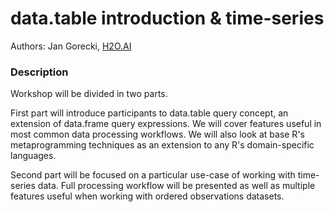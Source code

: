 # data.table introduction & time-series

Authors: Jan Gorecki, [H2O.AI](https://www.h2o.ai/)

### Description

Workshop will be divided in two parts.

First part will introduce participants to data.table query concept, an extension of data.frame query expressions. We will cover features useful in most common data processing workflows. We will also look at base R's metaprogramming techniques as an extension to any R's domain-specific languages.

Second part will be focused on a particular use-case of working with time-series data. Full processing workflow will be presented as well as multiple features useful when working with ordered observations datasets.